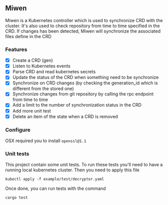 ## Miwen

Miwen is a Kubernetes controller which is used to synchronize CRD with the cluster. It's also used to check repository from time to time specified in the CRD. If changes has been detected, Miwen will synchronize the associated files define in the CRD

### Features

- [x] Create a CRD (gen)
- [x] Listen to Kubernetes events
- [x] Parse CRD and read kubernetes secrets
- [x] Update the status of the CRD when something need to be synchronize
- [x] Synchronize on CRD changes (by checking the generation_id which is different from the stored one)
- [x] Synchronize changes from git repository by calling the rpc endpoint from time to time
- [x] Add a limit to the number of synchronization status in the CRD
- [x] Add more unit test
- [x] Delete an item of the state when a CRD is removed

### Configure

OSX required you to install `openssl@1.1`

### Unit tests

This project contain some unit tests. To run these tests you'll need to have a running local kubernetes cluster. Then you need to apply this file

```
kubectl apply -f example/test/decryptor.yaml
```

Once done, you can run tests with the command

```
cargo test
```